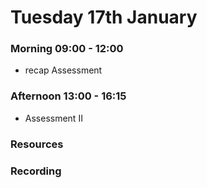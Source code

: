 # Tuesday 17th January

### Morning 09:00 - 12:00
 
- recap Assessment

### Afternoon 13:00 - 16:15

- Assessment II

### Resources




### Recording
